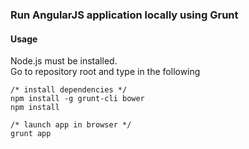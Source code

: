 ### Run AngularJS application locally using Grunt

#### Usage

Node.js must be installed.<br>
Go to repository root and type in the following

    /* install dependencies */
    npm install -g grunt-cli bower
    npm install

    /* launch app in browser */
    grunt app
